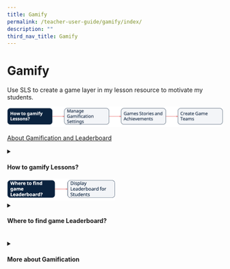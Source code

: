 ```yaml
---
title: Gamify
permalink: /teacher-user-guide/gamify/index/
description: ""
third_nav_title: Gamify
---
```

<h1>Gamify</h1>
<p>Use SLS to create a game layer in my lesson resource to motivate my students.</p>
<img src="/images/2Teacher/Flow-Gamify1.png">

<a target="_blank" href="/teacher-user-guide/gamify/about-gamification-and-leaderboard/">About Gamification and Leaderboard</a>

<details>
 <summary><h4>How to gamify Lessons?</h4></summary>
<ul>
    <li><a target="_blank" href="/teacher-user-guide/gamify/manage-gamification-settings/">(1) Manage Gamification Settings</a></li>
    <li><a target="_blank" href="/teacher-user-guide/gamify/game-stories-and-achievements/">(2) Game Stories and Achievements</a></li>
    <li><a target="_blank" href="/teacher-user-guide/gamify/create-game-teams/">(3) Create Game Teams</a></li>
  </ul>
</details>

<img style="width: 50%;" src="/images/2Teacher/Flow-Gamify2.png">

<details>
 <summary><h4>Where to find game Leaderboard?</h4></summary>
<ul>
    <li><a target="_blank" href="/teacher-user-guide/gamify/display-leaderboard-for-students/">Display Leaderboard for Students (Improved)</a></li>
  </ul>
</details>
<br>
<details>
 <summary><h4>More about Gamification</h4></summary>
<ul>
    <li><a target="_blank" href="/teacher-user-guide/gamify/award-xp-game-story-and-achievements-manually/">Award XP, Game Story &amp; Achievements Manually</a></li>
  </ul>
</details>